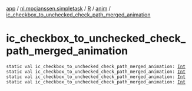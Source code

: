 [app](../../../index.md) / [nl.mpcjanssen.simpletask](../../index.md) / [R](../index.md) / [anim](index.md) / [ic_checkbox_to_unchecked_check_path_merged_animation](.)

# ic_checkbox_to_unchecked_check_path_merged_animation

`static val ic_checkbox_to_unchecked_check_path_merged_animation: `[`Int`](https://kotlinlang.org/api/latest/jvm/stdlib/kotlin/-int/index.html)
`static val ic_checkbox_to_unchecked_check_path_merged_animation: `[`Int`](https://kotlinlang.org/api/latest/jvm/stdlib/kotlin/-int/index.html)
`static val ic_checkbox_to_unchecked_check_path_merged_animation: `[`Int`](https://kotlinlang.org/api/latest/jvm/stdlib/kotlin/-int/index.html)
`static val ic_checkbox_to_unchecked_check_path_merged_animation: `[`Int`](https://kotlinlang.org/api/latest/jvm/stdlib/kotlin/-int/index.html)